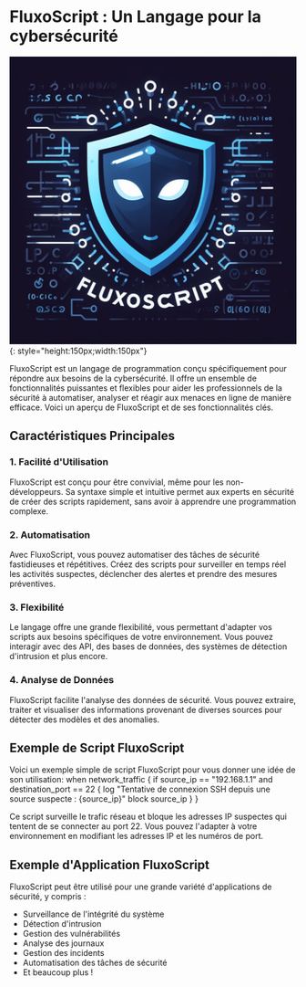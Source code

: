 # FluxoScript : Un Langage pour la cybersécurité


![FluxoScript Logo](./img/logo_fluxo.jfif){: style="height:150px;width:150px"}


FluxoScript est un langage de programmation conçu spécifiquement pour répondre aux besoins de la cybersécurité. Il offre un ensemble de fonctionnalités puissantes et flexibles pour aider les professionnels de la sécurité à automatiser, analyser et réagir aux menaces en ligne de manière efficace. Voici un aperçu de FluxoScript et de ses fonctionnalités clés.

## Caractéristiques Principales

### 1. Facilité d'Utilisation

FluxoScript est conçu pour être convivial, même pour les non-développeurs. Sa syntaxe simple et intuitive permet aux experts en sécurité de créer des scripts rapidement, sans avoir à apprendre une programmation complexe.

### 2. Automatisation

Avec FluxoScript, vous pouvez automatiser des tâches de sécurité fastidieuses et répétitives. Créez des scripts pour surveiller en temps réel les activités suspectes, déclencher des alertes et prendre des mesures préventives.

### 3. Flexibilité

Le langage offre une grande flexibilité, vous permettant d'adapter vos scripts aux besoins spécifiques de votre environnement. Vous pouvez interagir avec des API, des bases de données, des systèmes de détection d'intrusion et plus encore.

### 4. Analyse de Données

FluxoScript facilite l'analyse des données de sécurité. Vous pouvez extraire, traiter et visualiser des informations provenant de diverses sources pour détecter des modèles et des anomalies.

## Exemple de Script FluxoScript

Voici un exemple simple de script FluxoScript pour vous donner une idée de son utilisation:
  when network_traffic {
    if source_ip == "192.168.1.1" and destination_port == 22 {
      log "Tentative de connexion SSH depuis une source suspecte : {source_ip}"
      block source_ip
    }
  }

Ce script surveille le trafic réseau et bloque les adresses IP suspectes qui tentent de se connecter au port 22. Vous pouvez l'adapter à votre environnement en modifiant les adresses IP et les numéros de port.

## Exemple d'Application FluxoScript

FluxoScript peut être utilisé pour une grande variété d'applications de sécurité, y compris :

* Surveillance de l'intégrité du système
* Détection d'intrusion
* Gestion des vulnérabilités
* Analyse des journaux
* Gestion des incidents
* Automatisation des tâches de sécurité
* Et beaucoup plus !



